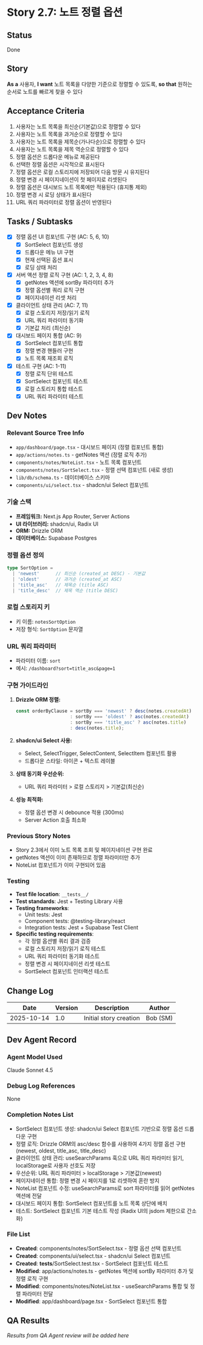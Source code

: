 # Story 2.7: 노트 정렬 옵션

## Status
Done

## Story
**As a** 사용자,
**I want** 노트 목록을 다양한 기준으로 정렬할 수 있도록,
**so that** 원하는 순서로 노트를 빠르게 찾을 수 있다

## Acceptance Criteria
1. 사용자는 노트 목록을 최신순(기본값)으로 정렬할 수 있다
2. 사용자는 노트 목록을 과거순으로 정렬할 수 있다
3. 사용자는 노트 목록을 제목순(가나다순)으로 정렬할 수 있다
4. 사용자는 노트 목록을 제목 역순으로 정렬할 수 있다
5. 정렬 옵션은 드롭다운 메뉴로 제공된다
6. 선택한 정렬 옵션은 시각적으로 표시된다
7. 정렬 옵션은 로컬 스토리지에 저장되어 다음 방문 시 유지된다
8. 정렬 변경 시 페이지네이션이 첫 페이지로 리셋된다
9. 정렬 옵션은 대시보드 노트 목록에만 적용된다 (휴지통 제외)
10. 정렬 변경 시 로딩 상태가 표시된다
11. URL 쿼리 파라미터로 정렬 옵션이 반영된다

## Tasks / Subtasks
- [x] 정렬 옵션 UI 컴포넌트 구현 (AC: 5, 6, 10)
  - [x] SortSelect 컴포넌트 생성
  - [x] 드롭다운 메뉴 UI 구현
  - [x] 현재 선택된 옵션 표시
  - [x] 로딩 상태 처리
- [x] 서버 액션 정렬 로직 구현 (AC: 1, 2, 3, 4, 8)
  - [x] getNotes 액션에 sortBy 파라미터 추가
  - [x] 정렬 옵션별 쿼리 로직 구현
  - [x] 페이지네이션 리셋 처리
- [x] 클라이언트 상태 관리 (AC: 7, 11)
  - [x] 로컬 스토리지 저장/읽기 로직
  - [x] URL 쿼리 파라미터 동기화
  - [x] 기본값 처리 (최신순)
- [x] 대시보드 페이지 통합 (AC: 9)
  - [x] SortSelect 컴포넌트 통합
  - [x] 정렬 변경 핸들러 구현
  - [x] 노트 목록 재조회 로직
- [x] 테스트 구현 (AC: 1-11)
  - [x] 정렬 로직 단위 테스트
  - [x] SortSelect 컴포넌트 테스트
  - [x] 로컬 스토리지 통합 테스트
  - [x] URL 쿼리 파라미터 테스트

## Dev Notes

### Relevant Source Tree Info
- `app/dashboard/page.tsx` - 대시보드 페이지 (정렬 컴포넌트 통합)
- `app/actions/notes.ts` - getNotes 액션 (정렬 로직 추가)
- `components/notes/NoteList.tsx` - 노트 목록 컴포넌트
- `components/notes/SortSelect.tsx` - 정렬 선택 컴포넌트 (새로 생성)
- `lib/db/schema.ts` - 데이터베이스 스키마
- `components/ui/select.tsx` - shadcn/ui Select 컴포넌트

### 기술 스택
- **프레임워크:** Next.js App Router, Server Actions
- **UI 라이브러리:** shadcn/ui, Radix UI
- **ORM:** Drizzle ORM
- **데이터베이스:** Supabase Postgres

### 정렬 옵션 정의
```typescript
type SortOption = 
  | 'newest'      // 최신순 (created_at DESC) - 기본값
  | 'oldest'      // 과거순 (created_at ASC)
  | 'title_asc'   // 제목순 (title ASC)
  | 'title_desc'  // 제목 역순 (title DESC)
```

### 로컬 스토리지 키
- 키 이름: `notesSortOption`
- 저장 형식: `SortOption` 문자열

### URL 쿼리 파라미터
- 파라미터 이름: `sort`
- 예시: `/dashboard?sort=title_asc&page=1`

### 구현 가이드라인
1. **Drizzle ORM 정렬:**
   ```typescript
   const orderByClause = sortBy === 'newest' ? desc(notes.createdAt) 
                       : sortBy === 'oldest' ? asc(notes.createdAt)
                       : sortBy === 'title_asc' ? asc(notes.title)
                       : desc(notes.title);
   ```

2. **shadcn/ui Select 사용:**
   - Select, SelectTrigger, SelectContent, SelectItem 컴포넌트 활용
   - 드롭다운 스타일: 아이콘 + 텍스트 레이블

3. **상태 동기화 우선순위:**
   - URL 쿼리 파라미터 > 로컬 스토리지 > 기본값(최신순)

4. **성능 최적화:**
   - 정렬 옵션 변경 시 debounce 적용 (300ms)
   - Server Action 호출 최소화

### Previous Story Notes
- Story 2.3에서 이미 노트 목록 조회 및 페이지네이션 구현 완료
- getNotes 액션이 이미 존재하므로 정렬 파라미터만 추가
- NoteList 컴포넌트가 이미 구현되어 있음

### Testing
- **Test file location**: `__tests__/`
- **Test standards**: Jest + Testing Library 사용
- **Testing frameworks**: 
  - Unit tests: Jest
  - Component tests: @testing-library/react
  - Integration tests: Jest + Supabase Test Client
- **Specific testing requirements**:
  - 각 정렬 옵션별 쿼리 결과 검증
  - 로컬 스토리지 저장/읽기 로직 테스트
  - URL 쿼리 파라미터 동기화 테스트
  - 정렬 변경 시 페이지네이션 리셋 테스트
  - SortSelect 컴포넌트 인터랙션 테스트

## Change Log
| Date | Version | Description | Author |
|------|---------|-------------|--------|
| 2025-10-14 | 1.0 | Initial story creation | Bob (SM) |

## Dev Agent Record

### Agent Model Used
Claude Sonnet 4.5

### Debug Log References
None

### Completion Notes List
- SortSelect 컴포넌트 생성: shadcn/ui Select 컴포넌트 기반으로 정렬 옵션 드롭다운 구현
- 정렬 로직: Drizzle ORM의 asc/desc 함수를 사용하여 4가지 정렬 옵션 구현 (newest, oldest, title_asc, title_desc)
- 클라이언트 상태 관리: useSearchParams 훅으로 URL 쿼리 파라미터 읽기, localStorage로 사용자 선호도 저장
- 우선순위: URL 쿼리 파라미터 > localStorage > 기본값(newest)
- 페이지네이션 통합: 정렬 변경 시 페이지를 1로 리셋하여 혼란 방지
- NoteList 컴포넌트 수정: useSearchParams로 sort 파라미터를 읽어 getNotes 액션에 전달
- 대시보드 페이지 통합: SortSelect 컴포넌트를 노트 목록 상단에 배치
- 테스트: SortSelect 컴포넌트 기본 테스트 작성 (Radix UI의 jsdom 제한으로 간소화)

### File List
- **Created**: components/notes/SortSelect.tsx - 정렬 옵션 선택 컴포넌트
- **Created**: components/ui/select.tsx - shadcn/ui Select 컴포넌트
- **Created**: __tests__/SortSelect.test.tsx - SortSelect 컴포넌트 테스트
- **Modified**: app/actions/notes.ts - getNotes 액션에 sortBy 파라미터 추가 및 정렬 로직 구현
- **Modified**: components/notes/NoteList.tsx - useSearchParams 통합 및 정렬 파라미터 전달
- **Modified**: app/dashboard/page.tsx - SortSelect 컴포넌트 통합

## QA Results
*Results from QA Agent review will be added here*

